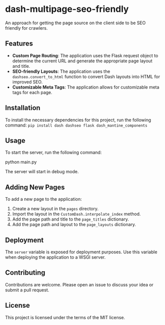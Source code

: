 # dash-multipage-seo-friendly

An approach for getting the page source on the client side to be SEO friendly for crawlers.

## Features

- **Custom Page Routing**: The application uses the Flask request object to determine the current URL and generate the appropriate page layout and title.
- **SEO-friendly Layouts**: The application uses the `dashseo.convert_to_html` function to convert Dash layouts into HTML for improved SEO.
- **Customizable Meta Tags**: The application allows for customizable meta tags for each page.

## Installation

To install the necessary dependencies for this project, run the following command:
`pip install dash dashseo flask dash_mantine_components`



## Usage

To start the server, run the following command:

python main.py


The server will start in debug mode.

## Adding New Pages

To add a new page to the application:

1. Create a new layout in the `pages` directory.
2. Import the layout in the `CustomDash.interpolate_index` method.
3. Add the page path and title to the `page_titles` dictionary.
4. Add the page path and layout to the `page_layouts` dictionary.

## Deployment

The `server` variable is exposed for deployment purposes. Use this variable when deploying the application to a WSGI server.

## Contributing

Contributions are welcome. Please open an issue to discuss your idea or submit a pull request.

## License

This project is licensed under the terms of the MIT license.